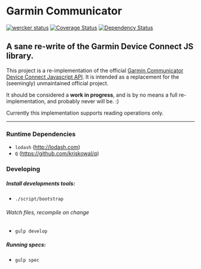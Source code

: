 # Garmin Communicator

[![wercker status](https://app.wercker.com/status/b1a5d9088c0a82f7e9dfe9cdbe4f660b/s/master "wercker status")](https://app.wercker.com/project/bykey/b1a5d9088c0a82f7e9dfe9cdbe4f660b) [![Coverage Status](https://coveralls.io/repos/aerobicio/garmin-communicator/badge.png)](https://coveralls.io/r/aerobicio/garmin-communicator) [![Dependency Status](https://gemnasium.com/aerobicio/garmin-communicator.png)](https://gemnasium.com/aerobicio/garmin-communicator)

## A sane re-write of the Garmin Device Connect JS library.
This project is a re-implementation of the official [Garmin Communicator Device Connect Javascript API](http://developer.garmin.com/web/communicator-api/documentation/index.html). It is intended as a replacement for the (seemingly) unmaintained official project.

It should be considered a __work in progress__, and is by no means a full re-implementation, and probably never will be. :)

Currently this implementation supports reading operations only.

***

### Runtime Dependencies
- `lodash` (http://lodash.com)
- `Q` (https://github.com/kriskowal/q)

### Developing
##### Install developments tools:
- `./script/bootstrap`

###### Watch files, recompile on change
- `gulp develop`

##### Running specs:
- `gulp spec`
